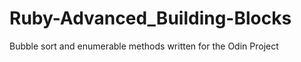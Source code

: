 Ruby-Advanced_Building-Blocks
=============================

Bubble sort and enumerable methods written for the Odin Project
